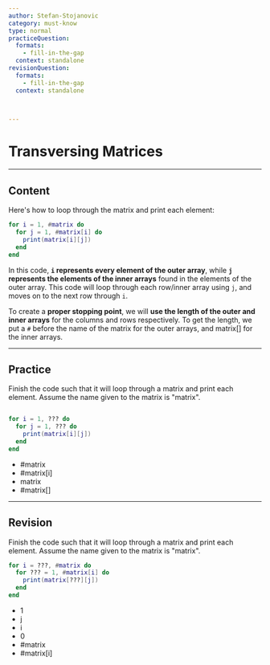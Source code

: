 ```yaml
---
author: Stefan-Stojanovic
category: must-know
type: normal
practiceQuestion:
  formats:
    - fill-in-the-gap
  context: standalone
revisionQuestion:
  formats:
    - fill-in-the-gap
  context: standalone



---
```


# Transversing Matrices

---
## Content


Here's how to loop through the matrix and print each element:

```lua
for i = 1, #matrix do
  for j = 1, #matrix[i] do
    print(matrix[i][j])
  end
end
```

In this code, **`i` represents every element of the outer array**, while **`j` represents the elements of the inner arrays** found in the elements of the outer array. This code will loop through each row/inner array using `j`, and moves on to the next row through `i`. 

To create a **proper stopping point**, we will **use the length of the outer and inner arrays** for the columns and rows respectively. To get the length, we put a `#` before the name of the matrix for the outer arrays, and matrix[] for the inner arrays.


---
## Practice

Finish the code such that it will loop through a matrix and print each element. Assume the name given to the matrix is "matrix".

```lua

for i = 1, ??? do
  for j = 1, ??? do
    print(matrix[i][j])
  end
end

```

- #matrix
- #matrix[i]
- matrix
- #matrix[]


---
## Revision

Finish the code such that it will loop through a matrix and print each element. Assume the name given to the matrix is "matrix".

```lua
for i = ???, #matrix do
  for ??? = 1, #matrix[i] do
    print(matrix[???][j])
  end
end
```


- 1
- j
- i
- 0
- #matrix
- #matrix[i]